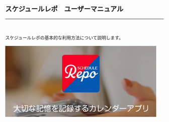 ## スケジュールレポ　ユーザーマニュアル
***
<br /><br />
スケジュールレポの基本的な利用方法について説明します。
<br /><br />
<img src="imgs/top.png" width="480px">
